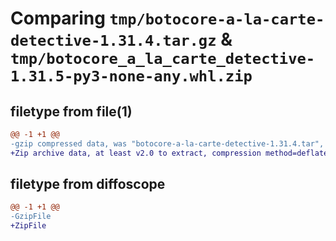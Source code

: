 # Comparing `tmp/botocore-a-la-carte-detective-1.31.4.tar.gz` & `tmp/botocore_a_la_carte_detective-1.31.5-py3-none-any.whl.zip`

## filetype from file(1)

```diff
@@ -1 +1 @@
-gzip compressed data, was "botocore-a-la-carte-detective-1.31.4.tar", last modified: Tue Jul 18 01:55:06 2023, max compression
+Zip archive data, at least v2.0 to extract, compression method=deflate
```

## filetype from diffoscope

```diff
@@ -1 +1 @@
-GzipFile
+ZipFile
```

